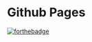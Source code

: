 # Github Pages

[![forthebadge](https://forthebadge.com/images/badges/just-plain-nasty.svg)](https://forthebadge.com)